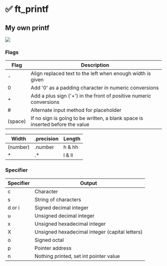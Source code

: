 # ✅ ft_printf

## My own printf

![](https://img1.daumcdn.net/thumb/R1280x0/?scode=mtistory2&fname=https%3A%2F%2Fblog.kakaocdn.net%2Fdn%2FRfeWp%2Fbtq1vgAwkSB%2FVKbsn1LC7ZnyB0Z6cFcsW1%2Fimg.png)
### Flags
	
| Flag | Description |
| -------- | -------- |
| - |	Align replaced text to the left when enough width is given |
| 0 |	Add '0' as a padding character in numeric conversions |
| +	| Add a plus sign ('+') in the front of positive numeric conversions |
| #	| Alternate input method for placeholder |
| (space) | If no sign is going to be written, a blank space is inserted before the value |


| Width | .precision | Length |
| -------- | -------- | -------- |
|(number)| .number |  h & hh|
| * | .* | l & ll |


### Specifier
| Specifier |	Output |
| -------- | -------- |
| c | Character |
| s | String of characters |
| d or i | Signed decimal integer |
| u | Unsigned decimal integer |
| x | Unsigned hexadecimal integer |
| X | Unsigned hexadecimal integer (capital letters) |
| o | Signed octal |
| p | Pointer address |
| n | Nothing printed, set int pointer value |
